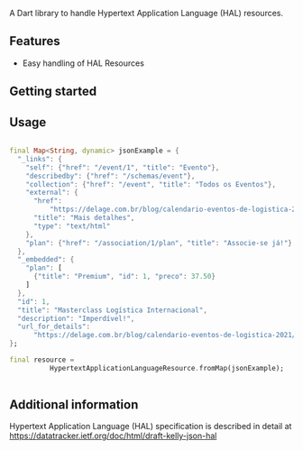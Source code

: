 <!-- 
This README describes the package. If you publish this package to pub.dev,
this README's contents appear on the landing page for your package.

For information about how to write a good package README, see the guide for
[writing package pages](https://dart.dev/guides/libraries/writing-package-pages). 

For general information about developing packages, see the Dart guide for
[creating packages](https://dart.dev/guides/libraries/create-library-packages)
and the Flutter guide for
[developing packages and plugins](https://flutter.dev/developing-packages). 
-->

<!-- TODO: Put a short description of the package here that helps potential users
know whether this package might be useful for them. -->
A Dart library to handle Hypertext Application Language (HAL) resources.


## Features

<!-- TODO: List what your package can do. Maybe include images, gifs, or videos. -->
- Easy handling of HAL Resources

## Getting started

<!-- TODO: List prerequisites and provide or point to information on how to
start using the package. -->

## Usage

<!-- TODO: Include short and useful examples for package users. Add longer examples
to `/example` folder.  -->

```dart

final Map<String, dynamic> jsonExample = {
  "_links": {
    "self": {"href": "/event/1", "title": "Evento"},
    "describedby": {"href": "/schemas/event"},
    "collection": {"href": "/event", "title": "Todos os Eventos"},
    "external": {
      "href":
          "https://delage.com.br/blog/calendario-eventos-de-logistica-2021/",
      "title": "Mais detalhes",
      "type": "text/html"
    },
    "plan": {"href": "/association/1/plan", "title": "Associe-se já!"}
  },
  "_embedded": {
    "plan": [
      {"title": "Premium", "id": 1, "preco": 37.50}
    ]
  },
  "id": 1,
  "title": "Masterclass Logística Internacional",
  "description": "Imperdível!",
  "url_for_details":
      "https://delage.com.br/blog/calendario-eventos-de-logistica-2021/"
};

final resource =
          HypertextApplicationLanguageResource.fromMap(jsonExample);
          
```

## Additional information

<!-- TODO: Tell users more about the package: where to find more information, how to 
contribute to the package, how to file issues, what response they can expect 
from the package authors, and more. -->
Hypertext Application Language (HAL) specification is described in detail
at https://datatracker.ietf.org/doc/html/draft-kelly-json-hal